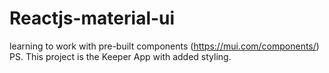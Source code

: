 # Reactjs-material-ui
learning to work with pre-built components (https://mui.com/components/)
PS. This project is the Keeper App with added styling.
